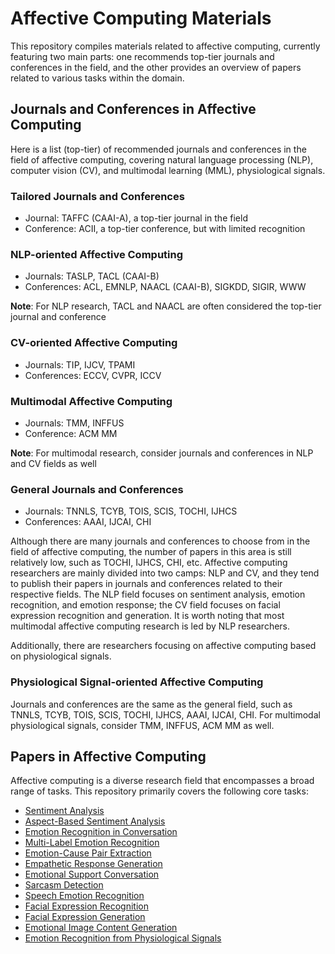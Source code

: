 # Affective Computing Materials
This repository compiles materials related to affective computing, currently featuring two main parts: one recommends top-tier journals and conferences in the field, and the other provides an overview of papers related to various tasks within the domain.

## Journals and Conferences in Affective Computing
Here is a list (top-tier) of recommended journals and conferences in the field of affective computing, covering natural language processing (NLP), computer vision (CV), and multimodal learning (MML), physiological signals.

### Tailored Journals and Conferences
- Journal: TAFFC (CAAI-A), a top-tier journal in the field
- Conference: ACII, a top-tier conference, but with limited recognition

### NLP-oriented Affective Computing
- Journals: TASLP, TACL (CAAI-B)
- Conferences: ACL, EMNLP, NAACL (CAAI-B), SIGKDD, SIGIR, WWW

**Note**: For NLP research, TACL and NAACL are often considered the top-tier journal and conference

### CV-oriented Affective Computing
- Journals: TIP, IJCV, TPAMI
- Conferences: ECCV, CVPR, ICCV

### Multimodal Affective Computing
- Journals: TMM, INFFUS
- Conference: ACM MM

**Note**: For multimodal research, consider journals and conferences in NLP and CV fields as well

### General Journals and Conferences
- Journals: TNNLS, TCYB, TOIS, SCIS, TOCHI, IJHCS
- Conferences: AAAI, IJCAI, CHI

Although there are many journals and conferences to choose from in the field of affective computing, the number of papers in this area is still relatively low, such as TOCHI, IJHCS, CHI, etc. Affective computing researchers are mainly divided into two camps: NLP and CV, and they tend to publish their papers in journals and conferences related to their respective fields. The NLP field focuses on sentiment analysis, emotion recognition, and emotion response; the CV field focuses on facial expression recognition and generation. It is worth noting that most multimodal affective computing research is led by NLP researchers.

Additionally, there are researchers focusing on affective computing based on physiological signals. 

### Physiological Signal-oriented Affective Computing
Journals and conferences are the same as the general field, such as TNNLS, TCYB, TOIS, SCIS, TOCHI, IJHCS, AAAI, IJCAI, CHI. For multimodal physiological signals, consider TMM, INFFUS, ACM MM as well.

## Papers in Affective Computing
Affective computing is a diverse research field that encompasses a broad range of tasks. This repository primarily covers the following core tasks:

- [Sentiment Analysis](SA.md)
- [Aspect-Based Sentiment Analysis](ABSA.md)
- [Emotion Recognition in Conversation](ERC.md)
- [Multi-Label Emotion Recognition](MLER.md)
- [Emotion-Cause Pair Extraction](ECPE.md)
- [Empathetic Response Generation](ERG.md)
- [Emotional Support Conversation](ESC.md)
- [Sarcasm Detection](SD.md)
- [Speech Emotion Recognition](SER.md)
- [Facial Expression Recognition](FER.md)
- [Facial Expression Generation](FEG.md)
- [Emotional Image Content Generation](EICG.md)
- [Emotion Recognition from Physiological Signals](ERPS.md)